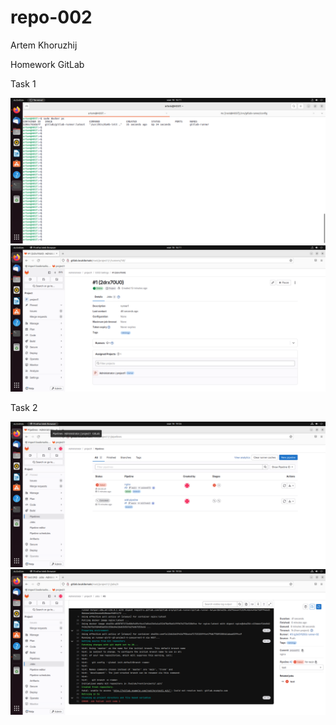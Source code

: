 # repo-002
Artem Khoruzhij

Homework GitLab

Task 1

![image1](https://github.com/maninblack802/repo-002/blob/main/img/image1.png)
![image2](https://github.com/maninblack802/repo-002/blob/main/img/image2.png)

Task 2

![image3](https://github.com/maninblack802/repo-002/blob/main/img/image3.png)
![image4](https://github.com/maninblack802/repo-002/blob/main/img/image4.png)


